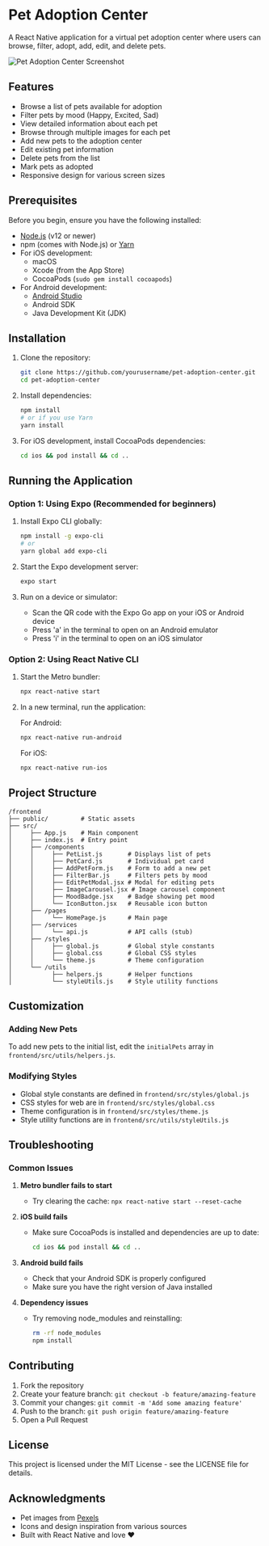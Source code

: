 # Pet Adoption Center

A React Native application for a virtual pet adoption center where users can browse, filter, adopt, add, edit, and delete pets.

![Pet Adoption Center Screenshot](https://via.placeholder.com/800x400?text=Pet+Adoption+Center+App)

## Features

- Browse a list of pets available for adoption
- Filter pets by mood (Happy, Excited, Sad)
- View detailed information about each pet
- Browse through multiple images for each pet
- Add new pets to the adoption center
- Edit existing pet information
- Delete pets from the list
- Mark pets as adopted
- Responsive design for various screen sizes

## Prerequisites

Before you begin, ensure you have the following installed:

- [Node.js](https://nodejs.org/) (v12 or newer)
- npm (comes with Node.js) or [Yarn](https://yarnpkg.com/)
- For iOS development:
  - macOS
  - Xcode (from the App Store)
  - CocoaPods (`sudo gem install cocoapods`)
- For Android development:
  - [Android Studio](https://developer.android.com/studio)
  - Android SDK
  - Java Development Kit (JDK)

## Installation

1. Clone the repository:
   ```bash
   git clone https://github.com/yourusername/pet-adoption-center.git
   cd pet-adoption-center
   ```

2. Install dependencies:
   ```bash
   npm install
   # or if you use Yarn
   yarn install
   ```

3. For iOS development, install CocoaPods dependencies:
   ```bash
   cd ios && pod install && cd ..
   ```

## Running the Application

### Option 1: Using Expo (Recommended for beginners)

1. Install Expo CLI globally:
   ```bash
   npm install -g expo-cli
   # or
   yarn global add expo-cli
   ```

2. Start the Expo development server:
   ```bash
   expo start
   ```

3. Run on a device or simulator:
   - Scan the QR code with the Expo Go app on your iOS or Android device
   - Press 'a' in the terminal to open on an Android emulator
   - Press 'i' in the terminal to open on an iOS simulator

### Option 2: Using React Native CLI

1. Start the Metro bundler:
   ```bash
   npx react-native start
   ```

2. In a new terminal, run the application:

   For Android:
   ```bash
   npx react-native run-android
   ```

   For iOS:
   ```bash
   npx react-native run-ios
   ```

## Project Structure

```
/frontend
├── public/         # Static assets
├── src/
│     ├── App.js    # Main component
│     ├── index.js  # Entry point
│     ├── /components
│     │     ├── PetList.js       # Displays list of pets
│     │     ├── PetCard.js       # Individual pet card
│     │     ├── AddPetForm.js    # Form to add a new pet
│     │     ├── FilterBar.js     # Filters pets by mood
│     │     ├── EditPetModal.jsx # Modal for editing pets
│     │     ├── ImageCarousel.jsx # Image carousel component
│     │     ├── MoodBadge.jsx    # Badge showing pet mood
│     │     └── IconButton.jsx   # Reusable icon button
│     ├── /pages
│     │     └── HomePage.js      # Main page
│     ├── /services
│     │     └── api.js           # API calls (stub)
│     ├── /styles
│     │     ├── global.js        # Global style constants
│     │     ├── global.css       # Global CSS styles
│     │     └── theme.js         # Theme configuration
│     └── /utils
│           ├── helpers.js       # Helper functions
│           └── styleUtils.js    # Style utility functions
```

## Customization

### Adding New Pets

To add new pets to the initial list, edit the `initialPets` array in `frontend/src/utils/helpers.js`.

### Modifying Styles

- Global style constants are defined in `frontend/src/styles/global.js`
- CSS styles for web are in `frontend/src/styles/global.css`
- Theme configuration is in `frontend/src/styles/theme.js`
- Style utility functions are in `frontend/src/utils/styleUtils.js`

## Troubleshooting

### Common Issues

1. **Metro bundler fails to start**
   - Try clearing the cache: `npx react-native start --reset-cache`

2. **iOS build fails**
   - Make sure CocoaPods is installed and dependencies are up to date:
     ```bash
     cd ios && pod install && cd ..
     ```

3. **Android build fails**
   - Check that your Android SDK is properly configured
   - Make sure you have the right version of Java installed

4. **Dependency issues**
   - Try removing node_modules and reinstalling:
     ```bash
     rm -rf node_modules
     npm install
     ```

## Contributing

1. Fork the repository
2. Create your feature branch: `git checkout -b feature/amazing-feature`
3. Commit your changes: `git commit -m 'Add some amazing feature'`
4. Push to the branch: `git push origin feature/amazing-feature`
5. Open a Pull Request

## License

This project is licensed under the MIT License - see the LICENSE file for details.

## Acknowledgments

- Pet images from [Pexels](https://www.pexels.com/)
- Icons and design inspiration from various sources
- Built with React Native and love ❤️
